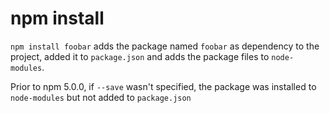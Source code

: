 # npm install

`npm install foobar` adds the package named `foobar` as dependency to the project,  added it to `package.json` and adds the package files to `node-modules`.  

Prior to npm 5.0.0, if `--save` wasn't specified, the package was installed to `node-modules` but not added to `package.json`
